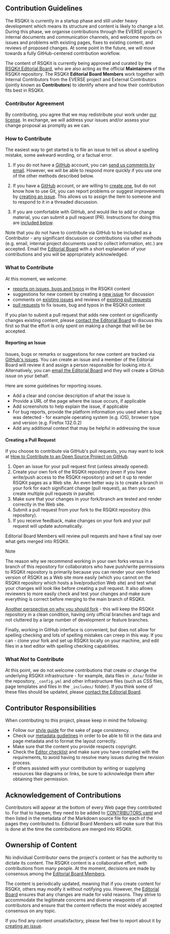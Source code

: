 ## Contribution Guidelines

The RSQKit is currently in a startup phase and still under heavy development which means its structure and content is likely to change a lot.
During this phase, we organise contributions through the EVERSE project's internal documents and communication channels, and welcome reports on 
issues and problems with existing pages, fixes to existing content, and reviews of proposed changes.
At some point in the future, we will move towards a fully GitHub-centered contribution workflow.

The content of RSQKit is currently being approved and curated by the [RSQKit Editorial Board][editorial-board], who are also acting as the official 
**Maintainers** of the RSQKit repository.
The RSQKit **Editorial Board Members** work together with Internal Contributors from the EVERSE project and External Contributors (jointly known as **Contributors**) 
to identify where and how their contribution fits best in RSQKit.

### Contributor Agreement

By contributing, you agree that we may redistribute your work under [our
license](LICENSE). In exchange, we will address your issues and/or assess
your change proposal as promptly as we can.

### How to Contribute

The easiest way to get started is to file an issue to tell us about a spelling
mistake, some awkward wording, or a factual error.

1. If you do not have a [GitHub][github] account, you can [send us comments by
   email][contact]. However, we will be able to respond more quickly if you use
   one of the other methods described below.

2. If you have a [GitHub][github] account, or are willing to [create
   one][github-join], but do not know how to use Git, you can report problems
   or suggest improvements by [creating an issue][issues]. This allows us to
   assign the item to someone and to respond to it in a threaded discussion.

3. If you are comfortable with GitHub, and would like to add or change material,
   you can submit a pull request (PR). Instructions for doing this are
   [included below](#creating-a-pull-request).

   
Note that you do not have to contribute via GitHub to be included as a Contributor - any significant discussion or contributions via other methods 
(e.g. email, internal project documents used to collect information, etc.) are accepted.
Email the [Editorial Board][contact] with a short explanation of your contributions and you will be appropriately acknowledged. 

### What to Contribute

At this moment, we welcome:

- [reports on issues, bugs and typos](#reporting-an-issue) in the RSQKit content
- suggestions for new content by creating a [new issue](#reporting-an-issue) for discussion
- comments on [existing issues][issues] and reviews of [existing pull requests][pull-requests]
- [pull requests](#creating-a-pull-request) to fix issues, bug and typos in the RSQKit content

If you plan to submit a pull request that adds new content or significantly changes existing content, 
please [contact the Editorial Board][contact] to discuss this first so that 
the effort is only spent on making a change that will be be accepted.

#### Reporting an Issue

Issues, bugs or remarks or suggestions for new content are tracked via [GitHub's issues][issues].
You can create an issue and a member of the Editorial Board will review it and assign a person responsible for looking into it. 
Alternatively, you can [email the Editorial Board][contact] and they will create a GitHub issue on your behalf.

Here are some guidelines for reporting issues.

- Add a clear and concise description of what the issue is
- Provide a URL of the page where the issue occurs, if applicable
- Add screenshots to help explain the issue, if applicable
- For bug reports, provide the platform information you used when a bug was detected - for example operating system (e.g. iOS), browser type and version (e.g. Firefox 132.0.2)
- Add any additional context that may be helpful in addressing the issue

#### Creating a Pull Request

If you choose to contribute via GitHub's pull requests, you may want to look at [How to Contribute to an Open Source Project on GitHub][how-contribute]. 

1. Open an issue for your pull request first (unless already opened).
2. Create your own fork of the RSQKit repository (even if you have write/push access to the RSQKit repository) and set it up to render RSQKit pages as a Web site. An even better 
way is to create a branch in your fork for each significant change (pull request), as then you can create multiple pull requests in parallel.
3. Make sure that your changes in your fork/branch are tested and render correctly in the Web site.
4. Submit a pull request from your fork to the RSQKit repository (this repository).
5. If you receive feedback, make changes on your fork and your pull request will update automatically.

Editorial Board Members will review pull requests and have a final say over what gets merged into RSQKit.

> [!NOTE]
> The reason why we recommend working in your own forks versus in a branch of this repository for collaborators who have push/write
> permissions to RSQKit repository is primarily because you can render your own forked version of RSQKit as a Web site more easily
> (which you cannot on the RSQKit repository which hosts a live/production Web site) and test what your changes will look like
> before creating a pull request. 
> It also allows reviewers to more easily check and test your changes and make sure everything is correct before merging to the main branch of RSQKit.
>
> [Another perspective on why you should fork][github-why-should-i-fork] - this will keep the RSQKit repository in a clean condition, having only official
> branches and tags and not cluttered by a large number of development or feature branches.
>
> Finally, working in GitHub interface is convenient, but does not allow for spelling checking and lots of spelling mistakes can creep in this way.
> If you can - clone your fork and set up RSQKit locally on your machine, and edit files 
> in a text editor with spelling checking capabilities.

### What *Not* to Contribute

At this point, we do not welcome contributions that create or change the underlying RSQKit infrastructure - for example, 
data files in `_data/` folder in the repository, `_config.yml` and other infrastructure files 
(such as CSS files, page templates and files in the `_includes/` folder).
If you think some of these files should be updated, please [contact the Editorial Board][contact].

## Contributor Responsibilities

When contributing to this project, please keep in mind the following:

- Follow our [style guide](./STYLE_GUIDELINES.md) for the sake of page consistency.
- Check our [metadata gudielines](./METADATA_GUIDELINES.md) in order to be able to fill in the data and page metadata and to format the layout correctly.
- Make sure that the content you provide respects copyright. 
- Check the [Editor checklist](./EDITORS_CHECKLIST.md) and make sure you have complied with the requirements, to avoid having to resolve many issues during the revision process.
- If others assisted with your contribution by writing or supplying resources like diagrams or links, be sure to acknowledge them after obtaining their permission.

## Acknowledgement of Contributions

Contributors will appear at the bottom of every Web page they contributed to. 
For that to happen, they need to be added to [CONTRIBUTORS.yaml][contributors] and then listed in the metadata of the Markdown source file for each of the pages they contributed to. 
Editorial Board Members will make sure that this is done at the time the contributions are merged into RSQKit. 

## Ownership of Content

No individual Contributor owns the project's content or has the authority to dictate its content. 
The RSQKit content is a collaborative effort, with contributions from many people. 
At the moment, decisions are made by consensus among the [Editorial Board Members][editorial-board].

The content is periodically updated, meaning that if you create content for RSQKit, others may modify it without notifying you. 
However, the [Editorial Board][editorial-board] ensures that any changes are made for valid reasons. 
They strive to accommodate the legitimate concerns and diverse viewpoints of all contributors and ensure that the content reflects the most widely accepted consensus on any topic.

If you find any content unsatisfactory, please feel free to report about it by [creating an issue](#reporting-an-issue).

[contact]: mailto:rsqkit@lists.certh.gr
[github]: https://github.com
[github-flow]: https://guides.github.com/introduction/flow/
[github-join]: https://github.com/join
[how-contribute]: https://egghead.io/courses/how-to-contribute-to-an-open-source-project-on-github
[issues]: https://github.com/EVERSE-ResearchSoftware/RSQKit/issues
[editorial-board]: http://everse.software/RSQKit/editorial_board
[contributors]: https://github.com/EVERSE-ResearchSoftware/RSQKit/blob/main/_data/CONTRIBUTORS.yaml
[pull-requests]: https://github.com/EVERSE-ResearchSoftware/RSQKit/pulls
[github-why-should-i-fork]: https://stackoverflow.com/questions/31209669/github-why-should-i-fork


